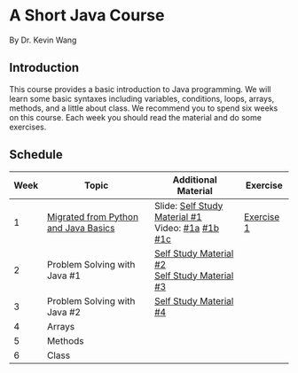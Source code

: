 # A Short Java Course 

By Dr. Kevin Wang

## Introduction

This course provides a basic introduction to Java programming. We will learn some basic syntaxes including variables, conditions, loops, arrays, methods, and a little about class. We recommend you to spend six weeks on this course. Each week you should read the material and do some exercises. 

## Schedule

| Week | Topic | Additional Material | Exercise |
|---|---|---|---|
| 1 | [Migrated from Python and Java Basics](01_introduction.pdf)  | Slide: [Self Study Material #1](f01_variables_and_operators.pdf)<br> Video: [#1a](https://www.youtube.com/watch?v=0LMkCS-QTPA&list=PLe4PAiEiCzBTOiqDxgh71DLTwRVhXRST3&index=2) [#1b](https://www.youtube.com/watch?v=cOuHhzOnChQ&list=PLe4PAiEiCzBTOiqDxgh71DLTwRVhXRST3&index=3) [#1c](https://www.youtube.com/watch?v=4I5jt_YiXkY&list=PLe4PAiEiCzBTOiqDxgh71DLTwRVhXRST3&index=5) | [Exercise 1](docs/ex1.html)
| 2| Problem Solving with Java #1  | [Self Study Material #2](f02-decision.pdf) <br> [Self Study Material #3](f03-loops.pdf) 
|3 | Problem Solving with Java #2 | [Self Study Material #4](f04-scopes%20and%20IO.pdf)
|4 | Arrays | 
|5 | Methods |
| 6| Class |